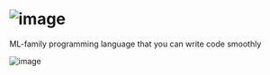 # ![image](https://github.com/user-attachments/assets/adc7462c-e2af-445d-bbbb-e7c3a218c3c0)

ML-family programming language that you can write code smoothly

![image](https://github.com/user-attachments/assets/9b6bcd4d-6508-4887-8e39-19099b5c95b6)
